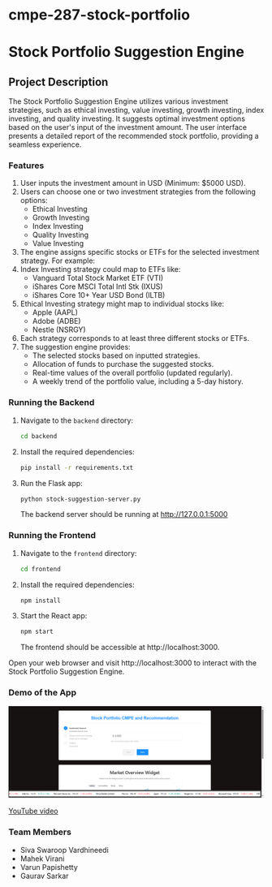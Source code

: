 # cmpe-287-stock-portfolio

# Stock Portfolio Suggestion Engine

## Project Description

The Stock Portfolio Suggestion Engine utilizes various investment strategies, such as ethical investing, value investing, growth investing, index investing, and quality investing. It suggests optimal investment options based on the user's input of the investment amount. The user interface presents a detailed report of the recommended stock portfolio, providing a seamless experience.

### Features

1. User inputs the investment amount in USD (Minimum: $5000 USD).
2. Users can choose one or two investment strategies from the following options:
    - Ethical Investing
    - Growth Investing
    - Index Investing
    - Quality Investing
    - Value Investing
3. The engine assigns specific stocks or ETFs for the selected investment strategy. For example:
4. Index Investing strategy could map to ETFs like:
    - Vanguard Total Stock Market ETF (VTI)
    - iShares Core MSCI Total Intl Stk (IXUS)
    - iShares Core 10+ Year USD Bond (ILTB)
5. Ethical Investing strategy might map to individual stocks like:
    - Apple (AAPL)
    - Adobe (ADBE)
    - Nestle (NSRGY)
6. Each strategy corresponds to at least three different stocks or ETFs.
7. The suggestion engine provides:
    - The selected stocks based on inputted strategies.
    - Allocation of funds to purchase the suggested stocks.
    - Real-time values of the overall portfolio (updated regularly).
    - A weekly trend of the portfolio value, including a 5-day history.



### Running the Backend
1. Navigate to the `backend` directory:

    ```bash
    cd backend
    ```

2. Install the required dependencies:

    ```bash
    pip install -r requirements.txt
    ```

3. Run the Flask app:

    ```bash
    python stock-suggestion-server.py
    ```

   The backend server should be running at http://127.0.0.1:5000

### Running the Frontend
1. Navigate to the `frontend` directory:

    ```bash
    cd frontend
    ```

2. Install the required dependencies:

    ```bash
    npm install
    ```

3. Start the React app:

    ```bash
    npm start
    ```

   The frontend should be accessible at http://localhost:3000.

Open your web browser and visit http://localhost:3000 to interact with the Stock Portfolio Suggestion Engine.


### Demo of the App

![App Demo](https://github.com/shiva-vardhineedi/cmpe-287-stock-portfolio/blob/main/results-thumbnail.PNG)

[YouTube video](https://www.youtube.com/watch?v=ho13C6_qh94)


### Team Members

- Siva Swaroop Vardhineedi
- Mahek Virani
- Varun Papishetty
- Gaurav Sarkar
